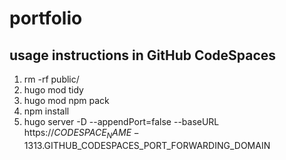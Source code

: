 # portfolio

## usage instructions in GitHub CodeSpaces
1. rm -rf public/
2. hugo mod tidy
3. hugo mod npm pack
4. npm install
5. hugo server -D --appendPort=false --baseURL https://$CODESPACE_NAME-1313.$GITHUB_CODESPACES_PORT_FORWARDING_DOMAIN
